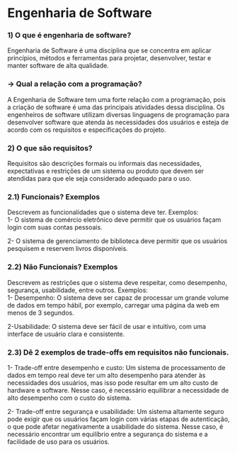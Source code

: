 # Engenharia de Software

### 1) O que é engenharia de software? ###

Engenharia de Software é uma disciplina que se concentra em aplicar princípios, métodos e ferramentas para projetar, desenvolver, testar e manter software de alta qualidade.

### -> Qual a relação com a programação?

A Engenharia de Software tem uma forte relação com a programação, pois a criação de software é uma das principais atividades dessa disciplina. Os engenheiros de software utilizam diversas linguagens de programação para desenvolver software que atenda às necessidades dos usuários e esteja de acordo com os requisitos e especificações do projeto.

### 2) O que são requisitos?

Requisitos são descrições formais ou informais das necessidades, expectativas e restrições de um sistema ou produto que devem ser atendidas para que ele seja considerado adequado para o uso.

### 2.1) Funcionais? Exemplos

Descrevem as funcionalidades que o sistema deve ter. Exemplos: <br />
1- O sistema de comércio eletrônico deve permitir que os usuários façam login com suas contas pessoais. <br />

2- O sistema de gerenciamento de biblioteca deve permitir que os usuários pesquisem e reservem livros disponíveis. <br />

### 2.2) Não Funcionais? Exemplos

Descrevem as restrições que o sistema deve respeitar, como desempenho, segurança, usabilidade, entre outros. Exemplos: <br />
1- Desempenho: O sistema deve ser capaz de processar um grande volume de dados em tempo hábil, por exemplo, carregar uma página da web em menos de 3 segundos. <br />

2-Usabilidade: O sistema deve ser fácil de usar e intuitivo, com uma interface de usuário clara e consistente. <br />

### 2.3) Dê 2 exemplos de trade-offs em requisitos não funcionais.

1- Trade-off entre desempenho e custo: Um sistema de processamento de dados em tempo real deve ter um alto desempenho para atender às necessidades dos usuários, mas isso pode resultar em um alto custo de hardware e software. Nesse caso, é necessário equilibrar a necessidade de alto desempenho com o custo do sistema.<br />

2- Trade-off entre segurança e usabilidade: Um sistema altamente seguro pode exigir que os usuários façam login com várias etapas de autenticação, o que pode afetar negativamente a usabilidade do sistema. Nesse caso, é necessário encontrar um equilíbrio entre a segurança do sistema e a facilidade de uso para os usuários.
